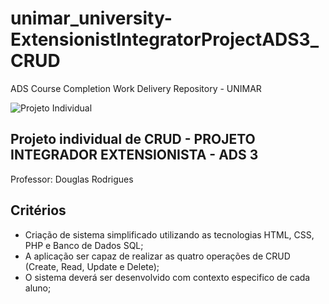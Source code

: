 # unimar_university-ExtensionistIntegratorProjectADS3_CRUD
 ADS Course Completion Work Delivery Repository - UNIMAR

![Projeto Individual](https://www.handtalk.me/br/wp-content/uploads/sites/8/2018/11/capa-blog-2.png)

## Projeto individual de CRUD - PROJETO INTEGRADOR EXTENSIONISTA - ADS 3
Professor:
Douglas Rodrigues

## Critérios
- Criação de sistema simplificado utilizando as tecnologias HTML, CSS, PHP e Banco de Dados SQL;
- A aplicação ser capaz de realizar as quatro operações de CRUD (Create, Read, Update e Delete);
- O sistema deverá ser desenvolvido com contexto especifico de cada aluno;
